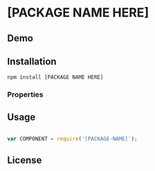 # [PACKAGE NAME HERE]

## Demo


## Installation

```
npm install [PACKAGE NAME HERE]
```

### Properties


## Usage


```js

var COMPONENT = require('[PACKAGE-NAME]');

```

## License
